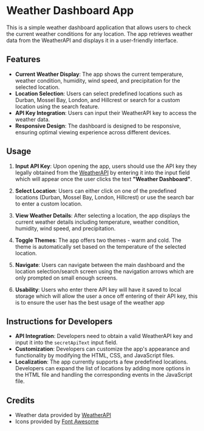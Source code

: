 # Weather Dashboard App

This is a simple weather dashboard application that allows users to check the current weather conditions for any location. The app retrieves weather data from the WeatherAPI and displays it in a user-friendly interface.

## Features

- **Current Weather Display**: The app shows the current temperature, weather condition, humidity, wind speed, and precipitation for the selected location.
- **Location Selection**: Users can select predefined locations such as Durban, Mossel Bay, London, and Hillcrest or search for a custom location using the search feature.
- **API Key Integration**: Users can input their WeatherAPI key to access the weather data.
- **Responsive Design**: The dashboard is designed to be responsive, ensuring optimal viewing experience across different devices.

## Usage

1. **Input API Key**: Upon opening the app, users should use the API key they legally obtained from the [WeatherAPI](https://www.weatherapi.com/) by entering it into the input field which will appear once the user clicks the text **"Weather Dashboard"**.

2. **Select Location**: Users can either click on one of the predefined locations (Durban, Mossel Bay, London, Hillcrest) or use the search bar to enter a custom location.

3. **View Weather Details**: After selecting a location, the app displays the current weather details including temperature, weather condition, humidity, wind speed, and precipitation.

4. **Toggle Themes**: The app offers two themes - warm and cold. The theme is automatically set based on the temperature of the selected location.

5. **Navigate**: Users can navigate between the main dashboard and the location selection/search screen using the navigation arrows which are only prompted on small enough screens.

6. **Usability**: Users who enter there API key will have it saved to local storage which will allow the user a once off entering of their API key, this is to ensure the user has the best usage of the weather app

## Instructions for Developers

- **API Integration**: Developers need to obtain a valid WeatherAPI key and input it into the `secretApiText` input field.
- **Customization**: Developers can customize the app's appearance and functionality by modifying the HTML, CSS, and JavaScript files.
- **Localization**: The app currently supports a few predefined locations. Developers can expand the list of locations by adding more options in the HTML file and handling the corresponding events in the JavaScript file.

## Credits

- Weather data provided by [WeatherAPI](https://www.weatherapi.com/)
- Icons provided by [Font Awesome](https://fontawesome.com/)
